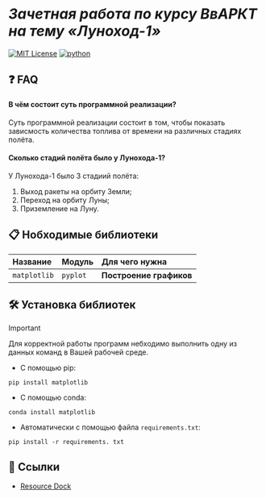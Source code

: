 # _Зачетная работа по курсу ВвАРКТ на тему «Луноход-1»_
[![MIT License](https://img.shields.io/badge/MIT-LICENSE-red?style=for-the-badge&labelColor=white)](https://choosealicense.com/licenses/mit/)
[![python](https://img.shields.io/badge/Python-3.11.4-yellow?style=for-the-badge&logo=python&logoColor=white&labelColor=blue)](https://www.python.org/downloads/)


## ❓ FAQ

#### В чём состоит суть программной реализации?

Суть программной реализации состоит в том, чтобы показать зависмость количества топлива от времени на различных стадиях полёта.

#### Сколько стадий полёта было у Лунохода-1?

У Лунохода-1 было 3 стадиий полёта:
1. Выход ракеты на орбиту Земли;
2. Переход на орбиту Луны;
3. Приземление на Луну.

## 📋 Нобходимые библиотеки
| Название     | Модуль   |    Для чего нужна   |
| :----------- | :------- | :------------------ |
| `matplotlib` | `pyplot` | **Построение графиков** |

## 🛠️ Установка библиотек
> [!IMPORTANT]  
> Для корректной работы программ небходимо выполнить одну из данных команд в Вашей рабочей среде.
- С помощью pip:
```
pip install matplotlib
```
- С помощью conda:
```
conda install matplotlib
```
- Автоматически с помощью файла `requirements.txt`:
```
pip install -r requirements. txt
```
## 🔗 Ссылки
- [Resource Dock](https://docs.google.com/document/d/1ijbliiQDuWv82LZRNR8_xXNfqQRsLWGklXxbIRIdllM/edit)
